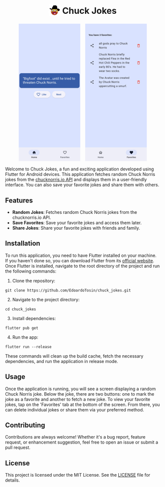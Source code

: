 <h1 align="center">
  <sub>
    <img src="assets/icon/icon.png" height="38" width="38">
  </sub>
  Chuck Jokes
</h1>

<p align="center">
 <img src="assets/screenshot-home.png" width="200">
  &nbsp;&nbsp;
 <img src="assets/screenshot-favorites.png" width="200">
</p>

Welcome to Chuck Jokes, a fun and exciting application developed using Flutter for Android devices. This application fetches random Chuck Norris jokes from the [chucknorris.io API](https://api.chucknorris.io/) and displays them in a user-friendly interface. You can also save your favorite jokes and share them with others.

## Features

* **Random Jokes**: Fetches random Chuck Norris jokes from the chucknorris.io API.
* **Save Favorites**: Save your favorite jokes and access them later.
* **Share Jokes**: Share your favorite jokes with friends and family.

## Installation

To run this application, you need to have Flutter installed on your machine. If you haven't done so, you can download Flutter from its [official website](https://flutter.dev/). Once Flutter is installed, navigate to the root directory of the project and run the following commands:

1. Clone the repository:
  ```
  git clone https://github.com/EdoardoTosin/chuck_jokes.git
  ```

2. Navigate to the project directory:
  ```
  cd chuck_jokes
  ```

3. Install dependencies:
  ```
  flutter pub get
  ```

4. Run the app:
  ```
  flutter run --release
  ```

These commands will clean up the build cache, fetch the necessary dependencies, and run the application in release mode.

## Usage

Once the application is running, you will see a screen displaying a random Chuck Norris joke. Below the joke, there are two buttons: one to mark the joke as a favorite and another to fetch a new joke. To view your favorite jokes, tap on the 'Favorites' tab at the bottom of the screen. From there, you can delete individual jokes or share them via your preferred method.

## Contributing

Contributions are always welcome! Whether it's a bug report, feature request, or enhancement suggestion, feel free to open an issue or submit a pull request.

## License

This project is licensed under the MIT License. See the [LICENSE](LICENSE) file for details.
